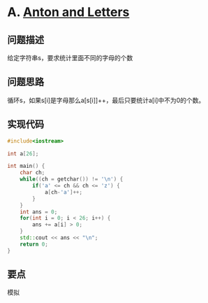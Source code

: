 # A. [Anton and Letters](https://codeforces.com/problemset/problem/443/A)

## 问题描述

给定字符串s，要求统计里面不同的字母的个数



## 问题思路

循环s，如果s[i]是字母那么a[s[i]]++，最后只要统计a[i]中不为0的个数。



## 实现代码

```c++
#include<iostream>

int a[26];

int main() {
	char ch;
	while((ch = getchar()) != '\n') {
		if('a' <= ch && ch <= 'z') {
			a[ch-'a']++;
		}
	}	
	int ans = 0;
	for(int i = 0; i < 26; i++) {
		ans += a[i] > 0;
	}
	std::cout << ans << "\n";
	return 0;
}
```



## 要点

模拟